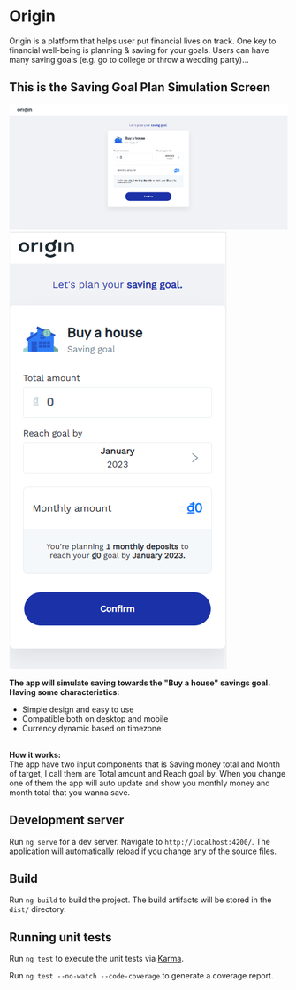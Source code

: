 # Origin

<p>Origin is a platform that helps user put financial lives on track. One key to financial well-being is planning & saving
for your goals. Users can have many saving goals (e.g. go to college or throw a wedding party)...</p>

## This is the Saving Goal Plan Simulation Screen

![](/readme-images/origin-desktop.png)
![](/readme-images/origin-mobile.png)

<p><b>The app will simulate saving towards the "Buy a house" savings goal. Having some characteristics:</b></p>
<ul>
  <li>Simple design and easy to use</li>
  <li>Compatible both on desktop and mobile</li>
  <li>Currency dynamic based on timezone</li>
</ul>

<br><b>How it works:</b> </br> The app have two input components that is Saving money total and Month of target, I call
them
are Total amount and Reach goal by. When you change one of them the app will auto update and show you monthly money and
month total that you wanna save.</p>

## Development server

Run `ng serve` for a dev server. Navigate to `http://localhost:4200/`. The application will automatically reload if you
change any of the source files.

## Build

Run `ng build` to build the project. The build artifacts will be stored in the `dist/` directory.

## Running unit tests

Run `ng test` to execute the unit tests via [Karma](https://karma-runner.github.io).

Run `ng test --no-watch --code-coverage` to generate a coverage report.
